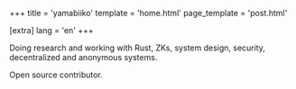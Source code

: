 +++
title = 'yamabiiko'
template = 'home.html'
page_template = 'post.html'

[extra]
lang = 'en'
+++

Doing research and working with Rust, ZKs, system design, security, decentralized and anonymous systems.

Open source contributor.
